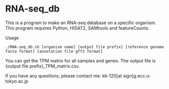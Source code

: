 # RNA-seq_db

This is a program to make an RNA-seq database on a specific organism.
This program requires Python, HISAT2, SAMtools and featureCounts.

Usage
````
./RNA-seq_db.sh [organism name] [output file prefix] [reference genome fasta format] [annotation file gff3 format]
````
You can get the TPM matrix for all samples and genes. 
The output file is {output file prefix}_TPM_matrix.csv.

If you have any questions, please contact me: kk-120[at sign]g.ecc.u-tokyo.ac.jp
